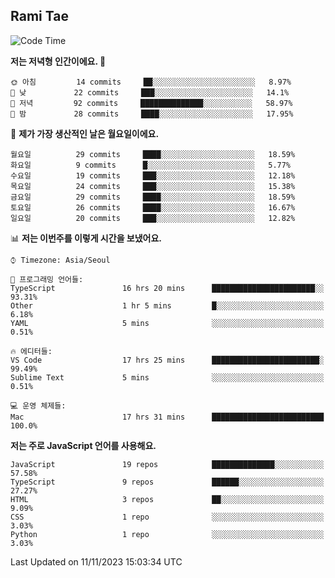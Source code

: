 ## Rami Tae

<!--START_SECTION:waka-->
![Code Time](http://img.shields.io/badge/Code%20Time-1%2C200%20hrs%2010%20mins-blue)

**저는 저녁형 인간이에요. 🦉** 

```text
🌞 아침         14 commits     ██░░░░░░░░░░░░░░░░░░░░░░░   8.97% 
🌆 낮　         22 commits     ███░░░░░░░░░░░░░░░░░░░░░░   14.1% 
🌃 저녁         92 commits     ██████████████░░░░░░░░░░░   58.97% 
🌙 밤　         28 commits     ████░░░░░░░░░░░░░░░░░░░░░   17.95%

```
📅 **제가 가장 생산적인 날은 월요일이에요.** 

```text
월요일          29 commits     ████░░░░░░░░░░░░░░░░░░░░░   18.59% 
화요일          9 commits      █░░░░░░░░░░░░░░░░░░░░░░░░   5.77% 
수요일          19 commits     ███░░░░░░░░░░░░░░░░░░░░░░   12.18% 
목요일          24 commits     ███░░░░░░░░░░░░░░░░░░░░░░   15.38% 
금요일          29 commits     ████░░░░░░░░░░░░░░░░░░░░░   18.59% 
토요일          26 commits     ████░░░░░░░░░░░░░░░░░░░░░   16.67% 
일요일          20 commits     ███░░░░░░░░░░░░░░░░░░░░░░   12.82%

```


📊 **저는 이번주를 이렇게 시간을 보냈어요.** 

```text
⌚︎ Timezone: Asia/Seoul

💬 프로그래밍 언어들: 
TypeScript               16 hrs 20 mins      ███████████████████████░░   93.31% 
Other                    1 hr 5 mins         █░░░░░░░░░░░░░░░░░░░░░░░░   6.18% 
YAML                     5 mins              ░░░░░░░░░░░░░░░░░░░░░░░░░   0.51%

🔥 에디터들: 
VS Code                  17 hrs 25 mins      ████████████████████████░   99.49% 
Sublime Text             5 mins              ░░░░░░░░░░░░░░░░░░░░░░░░░   0.51%

💻 운영 체제들: 
Mac                      17 hrs 31 mins      █████████████████████████   100.0%

```

**저는 주로 JavaScript 언어를 사용해요.** 

```text
JavaScript               19 repos            ██████████████░░░░░░░░░░░   57.58% 
TypeScript               9 repos             ██████░░░░░░░░░░░░░░░░░░░   27.27% 
HTML                     3 repos             ██░░░░░░░░░░░░░░░░░░░░░░░   9.09% 
CSS                      1 repo              ░░░░░░░░░░░░░░░░░░░░░░░░░   3.03% 
Python                   1 repo              ░░░░░░░░░░░░░░░░░░░░░░░░░   3.03%

```



 Last Updated on 11/11/2023 15:03:34 UTC
<!--END_SECTION:waka-->
